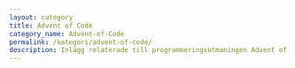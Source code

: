 ```yaml
---
layout: category
title: Advent of Code
category_name: Advent-of-Code
permalink: /kategori/advent-of-code/
description: Inlägg relaterade till programmeringsutmaningen Advent of Code.
---
```

